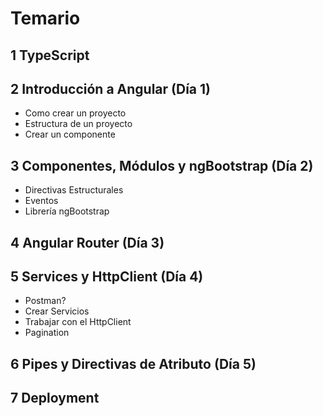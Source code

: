 # Temario

## 1 TypeScript 
## 2 Introducción a Angular (Día 1)
  - Como crear un proyecto
  - Estructura de un proyecto
  - Crear un componente
## 3 Componentes, Módulos y ngBootstrap (Día 2)
  - Directivas Estructurales
  - Eventos
  - Librería ngBootstrap
## 4 Angular Router (Día 3)
## 5 Services y HttpClient (Día 4)
  - Postman? 
  - Crear Servicios
  - Trabajar con el HttpClient
  - Pagination
  
## 6 Pipes y Directivas de Atributo (Día 5)
## 7 Deployment
